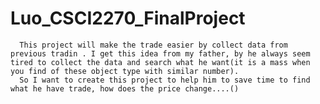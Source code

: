 # Luo_CSCI2270_FinalProject

      This project will make the trade easier by collect data from previous tradin . I get this idea from my father, by he always seem tired to collect the data and search what he want(it is a mass when you find of these object type with similar number).
      So I want to create this project to help him to save time to find what he have trade, how does the price change....()
